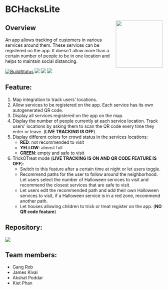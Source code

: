 # BCHacksLite

<img src="https://i.ibb.co/L8q1dD4/Artboard-1.png" width=150 align="right"/>

## Overview
<p>
An app allows tracking of customers in various services around them. These services can be registered on the app. It doesn't allow more than a certain number of people to be in one location and helps
to maintain social distancing.
</p>

[![BuildStatus](https://img.shields.io/travis/motdotla/dotenv/master.svg?style=flat-square)](https://github.com/akshatpoddar/BCHacksLite)
<img src="https://img.shields.io/badge/license-MIT-yellow" />
<img src="https://img.shields.io/badge/author-Halloweebs-orange"/>
<img src="https://img.shields.io/badge/language-JavaScript & Python-black"/>

## Feature:
1. Map integration to track users' locations.
2. Allow services to be registered on the app. Each service has its own autogenerated QR code.
3. Display all services registered on the app on the map.
4. Display the number of people currently at each service location. Track users' locations by asking them to scan the QR code every time they enter or leave. (**LIVE TRACKING IS OFF**)
5. Display different colors for crowd status in the services locations:
    - **RED**: not recommended to visit
    - **YELLOW**: almost full
    - **GREEN**: empty and safe to visit
6. TrickOTreat mode (**LIVE TRACKING IS ON AND QR CODE FEATURE IS OFF**):
    - Switch to this feature after a certain time at night or let users toggle.
    - Recommend paths for the user to follow around the neighborhood. Let users select the number of Halloween services to visit and recommend the closest services that are safe to visit. 
    - Let users edit the recommended path and add their own Halloween services to visit, if a Halloween service is in a red zone, recommend another path.
    - Let houses allowing children to trick or treat register on the app. (**NO QR code feature**)

## Repository:
<a href="https://github.com/akshatpoddar/BCHacksLite">
    <img src='https://github-readme-stats.vercel.app/api/pin/?username=akshatpoddar&repo=BCHacksLite&theme=graywhite'/>
</a>

## Team members:
- Gang Rob
- James Kivai
- Akshat Poddar
- Kiet Phan
